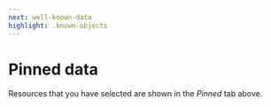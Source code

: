 ```yaml
---
next: well-known-data
highlight: .known-objects
---
```


# Pinned data

Resources that you have selected are shown in the _Pinned_ tab above.
